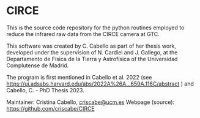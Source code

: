 # CIRCE

This is the source code repository for the python routines employed to reduce the infrared raw data from the CIRCE camera at GTC.

This software was created by C. Cabello as part of her thesis work, developed under the supervision of N. Cardiel and J. Gallego, at the Departamento de Física de la Tierra y Astrofísica of the Universidad Complutense de Madrid.

The program is first mentioned in Cabello et al. 2022 (see https://ui.adsabs.harvard.edu/abs/2022A%26A...659A.116C/abstract ) and Cabello, C. - PhD Thesis 2023.

Maintainer: Cristina Cabello, criscabe@ucm.es
Webpage (source): https://github.com/criscabe/CIRCE
